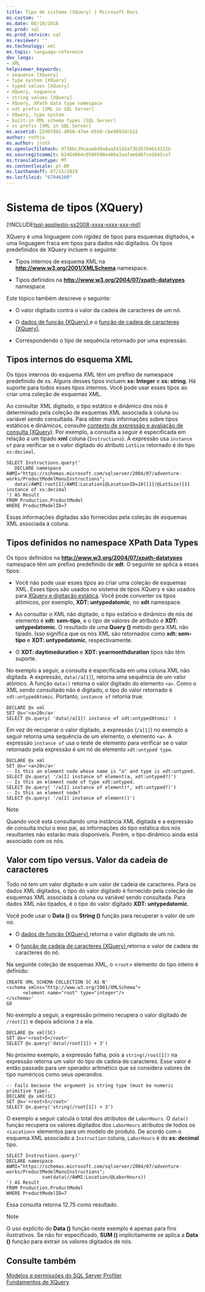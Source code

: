```yaml
---
title: Tipo de sistema (XQuery) | Microsoft Docs
ms.custom: ''
ms.date: 08/10/2016
ms.prod: sql
ms.prod_service: sql
ms.reviewer: ''
ms.technology: xml
ms.topic: language-reference
dev_langs:
- XML
helpviewer_keywords:
- sequence [XQuery]
- type system [XQuery]
- typed values [XQuery]
- XQuery, sequence
- string values [XQuery]
- XQuery, XPath data type namespace
- xdt prefix [XML in SQL Server]
- XQuery, type system
- built-in XML schema types [SQL Server]
- xs prefix [XML in SQL Server]
ms.assetid: 22d6f861-d058-47ee-b550-cbe9092dcb12
author: rothja
ms.author: jroth
ms.openlocfilehash: 0736bc39ceaa6d9a0aa541d2af3b2b784614322b
ms.sourcegitcommit: b2464064c0566590e486a3aafae6d67ce2645cef
ms.translationtype: MT
ms.contentlocale: pt-BR
ms.lasthandoff: 07/15/2019
ms.locfileid: "67946209"
---
```

# <a name="type-system-xquery"></a>Sistema de tipos (XQuery)
[!INCLUDE[tsql-appliesto-ss2008-xxxx-xxxx-xxx-md](../includes/tsql-appliesto-ss2008-xxxx-xxxx-xxx-md.md)]

  XQuery é uma linguagem com rigidez de tipos para esquemas digitados, e uma linguagem fraca em tipos para dados não digitados. Os tipos predefinidos de XQuery incluem o seguinte:  
  
-   Tipos internos de esquema XML na **http://www.w3.org/2001/XMLSchema** namespace.  
  
-   Tipos definidos na **http://www.w3.org/2004/07/xpath-datatypes** namespace.  
  
 Este tópico também descreve o seguinte:  
  
-   O valor digitado contra o valor da cadeia de caracteres de um nó.  
  
-   O [dados de função &#40;XQuery&#41; ](../xquery/data-accessor-functions-data-xquery.md) e o [função de cadeia de caracteres &#40;XQuery&#41;](../xquery/data-accessor-functions-string-xquery.md).  
  
-   Correspondendo o tipo de sequência retornado por uma expressão.  
  
## <a name="built-in-types-of-xml-schema"></a>Tipos internos do esquema XML  
 Os tipos internos do esquema XML têm um prefixo de namespace predefinido de xs. Alguns desses tipos incluem **xs: Integer** e **xs: string**. Há suporte para todos esses tipos internos. Você pode usar esses tipos ao criar uma coleção de esquemas XML.  
  
 Ao consultar XML digitado, o tipo estático e dinâmico dos nós é determinado pela coleção de esquemas XML associada à coluna ou variável sendo consultada. Para obter mais informações sobre tipos estáticos e dinâmicos, consulte [contexto de expressão e avaliação de consulta &#40;XQuery&#41;](../xquery/expression-context-and-query-evaluation-xquery.md). Por exemplo, a consulta a seguir é especificada em relação a um tipado **xml** coluna (`Instructions`). A expressão usa `instance of` para verificar se o valor digitado do atributo `LotSize` retornado é do tipo `xs:decimal`.  
  
```  
SELECT Instructions.query('  
   DECLARE namespace AWMI="https://schemas.microsoft.com/sqlserver/2004/07/adventure-works/ProductModelManuInstructions";  
   data(/AWMI:root[1]/AWMI:Location[@LocationID=10][1]/@LotSize)[1] instance of xs:decimal  
') AS Result  
FROM Production.ProductModel  
WHERE ProductModelID=7  
```  
  
 Essas informações digitadas são fornecidas pela coleção de esquemas XML associada à coluna.  
  
## <a name="types-defined-in-xpath-data-types-namespace"></a>Tipos definidos no namespace XPath Data Types  
 Os tipos definidos na **http://www.w3.org/2004/07/xpath-datatypes** namespace têm um prefixo predefinido de **xdt**. O seguinte se aplica a esses tipos:  
  
-   Você não pode usar esses tipos ao criar uma coleção de esquemas XML. Esses tipos são usados no sistema de tipos XQuery e são usados para [XQuery e digitação estática](../xquery/xquery-and-static-typing.md). Você pode converter os tipos atômicos, por exemplo, **XDT: untypedatomic**, no **xdt** namespace.  
  
-   Ao consultar o XML não digitado, o tipo estático e dinâmico de nós de elemento é **xdt: sem-tipo**, e o tipo de valores de atributo é **XDT: untypedatomic**. O resultado de uma **Query ()** método gera XML não tipado. Isso significa que os nós XML são retornados como **xdt: sem-tipo** e **XDT: untypedatomic**, respectivamente.  
  
-   O **XDT: daytimeduration** e **XDT: yearmonthduration** tipos não têm suporte.  
  
 No exemplo a seguir, a consulta é especificada em uma coluna XML não digitada. A expressão, `data(/a[1]`), retorna uma sequência de um valor atômico. A função `data()` retorna o valor digitado do elemento `<a>`. Como o XML sendo consultado não é digitado, o tipo do valor retornado é `xdt:untypedAtomic`. Portanto, `instance of` retorna true.  
  
```  
DECLARE @x xml  
SET @x='<a>20</a>'  
SELECT @x.query( 'data(/a[1]) instance of xdt:untypedAtomic' )  
```  
  
 Em vez de recuperar o valor digitado, a expressão (`/a[1]`) no exemplo a seguir retorna uma sequência de um elemento, o elemento `<a>`. A expressão `instance of` usa o teste de elemento para verificar se o valor retornado pela expressão é um nó de elemento `xdt:untyped type`.  
  
```  
DECLARE @x xml  
SET @x='<a>20</a>'  
-- Is this an element node whose name is "a" and type is xdt:untyped.  
SELECT @x.query( '/a[1] instance of element(a, xdt:untyped?)')  
-- Is this an element node of type xdt:untyped.  
SELECT @x.query( '/a[1] instance of element(*, xdt:untyped?)')  
-- Is this an element node?  
SELECT @x.query( '/a[1] instance of element()')  
```  
  
> [!NOTE]  
>  Quando você está consultando uma instância XML digitada e a expressão de consulta inclui o eixo pai, as informações do tipo estática dos nós resultantes não estarão mais disponíveis. Porém, o tipo dinâmico ainda está associado com os nós.  
  
## <a name="typed-value-vs-string-value"></a>Valor com tipo versus. Valor da cadeia de caracteres  
 Todo nó tem um valor digitado e um valor de cadeia de caracteres. Para os dados XML digitados, o tipo do valor digitado é fornecido pela coleção de esquemas XML associada à coluna ou variável sendo consultada. Para dados XML não tipados, é o tipo do valor digitado **XDT: untypedatomic**.  
  
 Você pode usar o **Data ()** ou **String ()** função para recuperar o valor de um nó:  
  
-   O [dados de função &#40;XQuery&#41; ](../xquery/data-accessor-functions-data-xquery.md) retorna o valor digitado de um nó.  
  
-   O [função de cadeia de caracteres &#40;XQuery&#41; ](../xquery/data-accessor-functions-string-xquery.md) retorna o valor de cadeia de caracteres do nó.  
  
 Na seguinte coleção de esquemas XML, o <`root`> elemento do tipo inteiro é definido:  
  
```  
CREATE XML SCHEMA COLLECTION SC AS N'  
<schema xmlns="http://www.w3.org/2001/XMLSchema">  
      <element name="root" type="integer"/>  
</schema>'  
GO  
```  
  
 No exemplo a seguir, a expressão primeiro recupera o valor digitado de `/root[1]` e depois adiciona `3` a ela.  
  
```  
DECLARE @x xml(SC)  
SET @x='<root>5</root>'  
SELECT @x.query('data(/root[1]) + 3')  
```  
  
 No próximo exemplo, a expressão falha, pois a `string(/root[1])` na expressão retorna um valor do tipo de cadeia de caracteres. Esse valor é então passado para um operador aritmético que só considera valores de tipo numéricos como seus operandos.  
  
```  
-- Fails because the argument is string type (must be numeric primitive type).  
DECLARE @x xml(SC)  
SET @x='<root>5</root>'  
SELECT @x.query('string(/root[1]) + 3')  
```  
  
 O exemplo a seguir calcula o total dos atributos de `LaborHours`. O `data()` função recupera os valores digitados dos `LaborHours` atributos de todos os <`Location`> elementos para um modelo de produto. De acordo com o esquema XML associado a `Instruction` coluna, `LaborHours` é do **xs: decimal** tipo.  
  
```  
SELECT Instructions.query('   
DECLARE namespace AWMI="https://schemas.microsoft.com/sqlserver/2004/07/adventure-works/ProductModelManuInstructions";   
             sum(data(//AWMI:Location/@LaborHours))   
') AS Result   
FROM Production.ProductModel   
WHERE ProductModelID=7  
```  
  
 Essa consulta retorna 12.75 como resultado.  
  
> [!NOTE]  
>  O uso explícito do **Data ()** função neste exemplo é apenas para fins ilustrativos. Se não for especificado, **SUM ()** implicitamente se aplica a **Data ()** função para extrair os valores digitados de nós.  
  
## <a name="see-also"></a>Consulte também  
 [Modelos e permissões do SQL Server Profiler](../tools/sql-server-profiler/sql-server-profiler-templates-and-permissions.md)   
 [Fundamentos de XQuery](../xquery/xquery-basics.md)  
  
  

